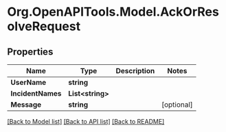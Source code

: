 # Org.OpenAPITools.Model.AckOrResolveRequest
## Properties

Name | Type | Description | Notes
------------ | ------------- | ------------- | -------------
**UserName** | **string** |  | 
**IncidentNames** | **List&lt;string&gt;** |  | 
**Message** | **string** |  | [optional] 

[[Back to Model list]](../README.md#documentation-for-models) [[Back to API list]](../README.md#documentation-for-api-endpoints) [[Back to README]](../README.md)

